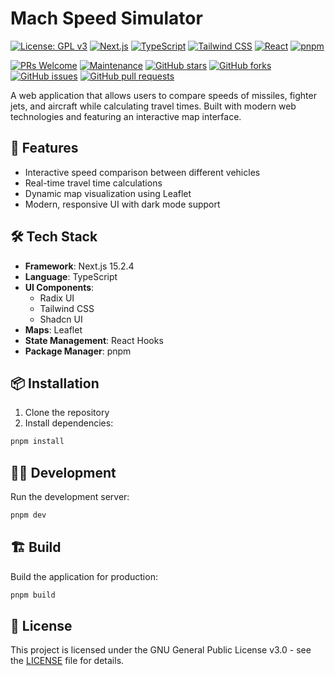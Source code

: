 # Mach Speed Simulator

[![License: GPL v3](https://img.shields.io/badge/License-GPLv3-blue.svg)](https://www.gnu.org/licenses/gpl-3.0)
[![Next.js](https://img.shields.io/badge/Next.js-15.2-black?logo=next.js)](https://nextjs.org/)
[![TypeScript](https://img.shields.io/badge/TypeScript-5.0-blue?logo=typescript)](https://www.typescriptlang.org/)
[![Tailwind CSS](https://img.shields.io/badge/Tailwind_CSS-3.4-38B2AC?logo=tailwind-css)](https://tailwindcss.com/)
[![React](https://img.shields.io/badge/React-19.0-61DAFB?logo=react)](https://reactjs.org/)
[![pnpm](https://img.shields.io/badge/pnpm-8.0-F69220?logo=pnpm)](https://pnpm.io/)

[![PRs Welcome](https://img.shields.io/badge/PRs-welcome-brightgreen.svg?style=flat-square)](http://makeapullrequest.com)
[![Maintenance](https://img.shields.io/badge/Maintained%3F-yes-green.svg)](https://github.com/SarathTharayil/machspeeds/graphs/commit-activity)
[![GitHub stars](https://img.shields.io/github/stars/SarathTharayil/machspeeds?style=social)](https://github.com/SarathTharayil/machspeeds/stargazers)
[![GitHub forks](https://img.shields.io/github/forks/SarathTharayil/machspeeds?style=social)](https://github.com/SarathTharayil/machspeeds/network/members)
[![GitHub issues](https://img.shields.io/github/issues/SarathTharayil/machspeeds)](https://github.com/SarathTharayil/machspeeds/issues)
[![GitHub pull requests](https://img.shields.io/github/issues-pr/SarathTharayil/machspeeds)](https://github.com/SarathTharayil/machspeeds/pulls)

A web application that allows users to compare speeds of missiles, fighter jets, and aircraft while calculating travel times. Built with modern web technologies and featuring an interactive map interface.

## 🚀 Features

- Interactive speed comparison between different vehicles
- Real-time travel time calculations
- Dynamic map visualization using Leaflet
- Modern, responsive UI with dark mode support

## 🛠️ Tech Stack

- **Framework**: Next.js 15.2.4
- **Language**: TypeScript
- **UI Components**: 
  - Radix UI
  - Tailwind CSS
  - Shadcn UI
- **Maps**: Leaflet
- **State Management**: React Hooks
- **Package Manager**: pnpm

## 📦 Installation

1. Clone the repository
2. Install dependencies:
```bash
pnpm install
```

## 🏃‍♂️ Development

Run the development server:
```bash
pnpm dev
```

## 🏗️ Build

Build the application for production:
```bash
pnpm build
```


## 📝 License

This project is licensed under the GNU General Public License v3.0 - see the [LICENSE](LICENSE) file for details.

